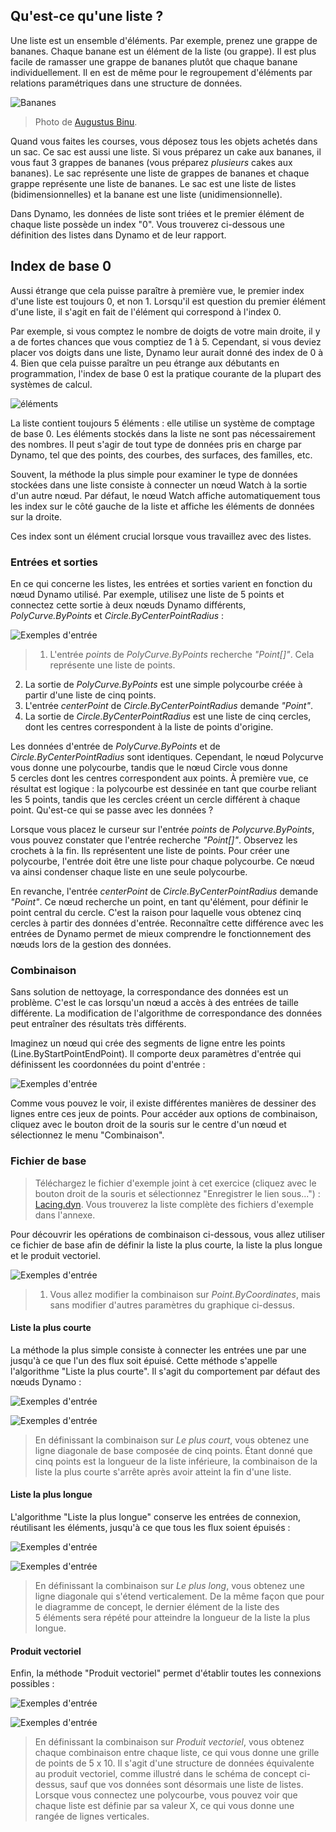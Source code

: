 

## Qu'est-ce qu'une liste ?

Une liste est un ensemble d'éléments. Par exemple, prenez une grappe de bananes. Chaque banane est un élément de la liste (ou grappe). Il est plus facile de ramasser une grappe de bananes plutôt que chaque banane individuellement. Il en est de même pour le regroupement d'éléments par relations paramétriques dans une structure de données.

![Bananes](images/6-1/Bananas_white_background_DS.jpg)

> Photo de [Augustus Binu](https://commons.wikimedia.org/wiki/File:Bananas_white_background_DS.jpg?fastcci_from=11404890&c1=11404890&d1=15&s=200&a=list).

Quand vous faites les courses, vous déposez tous les objets achetés dans un sac. Ce sac est aussi une liste. Si vous préparez un cake aux bananes, il vous faut 3 grappes de bananes (vous préparez *plusieurs* cakes aux bananes). Le sac représente une liste de grappes de bananes et chaque grappe représente une liste de bananes. Le sac est une liste de listes (bidimensionnelles) et la banane est une liste (unidimensionnelle).

Dans Dynamo, les données de liste sont triées et le premier élément de chaque liste possède un index "0". Vous trouverez ci-dessous une définition des listes dans Dynamo et de leur rapport.

## Index de base 0

Aussi étrange que cela puisse paraître à première vue, le premier index d'une liste est toujours 0, et non 1. Lorsqu'il est question du premier élément d'une liste, il s'agit en fait de l'élément qui correspond à l'index 0.

Par exemple, si vous comptez le nombre de doigts de votre main droite, il y a de fortes chances que vous comptiez de 1 à 5. Cependant, si vous deviez placer vos doigts dans une liste, Dynamo leur aurait donné des index de 0 à 4. Bien que cela puisse paraître un peu étrange aux débutants en programmation, l'index de base 0 est la pratique courante de la plupart des systèmes de calcul.

![éléments](images/6-1/items.jpg)

La liste contient toujours 5 éléments : elle utilise un système de comptage de base 0. Les éléments stockés dans la liste ne sont pas nécessairement des nombres. Il peut s'agir de tout type de données pris en charge par Dynamo, tel que des points, des courbes, des surfaces, des familles, etc.

Souvent, la méthode la plus simple pour examiner le type de données stockées dans une liste consiste à connecter un nœud Watch à la sortie d'un autre nœud. Par défaut, le nœud Watch affiche automatiquement tous les index sur le côté gauche de la liste et affiche les éléments de données sur la droite.

Ces index sont un élément crucial lorsque vous travaillez avec des listes.

### Entrées et sorties

En ce qui concerne les listes, les entrées et sorties varient en fonction du nœud Dynamo utilisé. Par exemple, utilisez une liste de 5 points et connectez cette sortie à deux nœuds Dynamo différents, *PolyCurve.ByPoints* et *Circle.ByCenterPointRadius* :

![Exemples d'entrée](images/6-2/PolyCurve.Inputs.jpg)

> 1. L'entrée *points* de *PolyCurve.ByPoints* recherche *"Point[]"*. Cela représente une liste de points.
2. La sortie de *PolyCurve.ByPoints* est une simple polycourbe créée à partir d'une liste de cinq points.
3. L'entrée *centerPoint* de *Circle.ByCenterPointRadius* demande *"Point"*.
4. La sortie de *Circle.ByCenterPointRadius* est une liste de cinq cercles, dont les centres correspondent à la liste de points d'origine.

Les données d'entrée de *PolyCurve.ByPoints* et de *Circle.ByCenterPointRadius* sont identiques. Cependant, le nœud Polycurve vous donne une polycourbe, tandis que le nœud Circle vous donne 5 cercles dont les centres correspondent aux points. À première vue, ce résultat est logique : la polycourbe est dessinée en tant que courbe reliant les 5 points, tandis que les cercles créent un cercle différent à chaque point. Qu'est-ce qui se passe avec les données ?

Lorsque vous placez le curseur sur l'entrée *points* de *Polycurve.ByPoints*, vous pouvez constater que l'entrée recherche *"Point[]"*. Observez les crochets à la fin. Ils représentent une liste de points. Pour créer une polycourbe, l'entrée doit être une liste pour chaque polycourbe. Ce nœud va ainsi condenser chaque liste en une seule polycourbe.

En revanche, l'entrée *centerPoint* de *Circle.ByCenterPointRadius* demande *"Point"*. Ce nœud recherche un point, en tant qu'élément, pour définir le point central du cercle. C'est la raison pour laquelle vous obtenez cinq cercles à partir des données d'entrée. Reconnaître cette différence avec les entrées de Dynamo permet de mieux comprendre le fonctionnement des nœuds lors de la gestion des données.

### Combinaison

Sans solution de nettoyage, la correspondance des données est un problème. C'est le cas lorsqu'un nœud a accès à des entrées de taille différente. La modification de l'algorithme de correspondance des données peut entraîner des résultats très différents.

Imaginez un nœud qui crée des segments de ligne entre les points (Line.ByStartPointEndPoint). Il comporte deux paramètres d'entrée qui définissent les coordonnées du point d'entrée :

![Exemples d'entrée](images/6-1/laceBase.jpg)

Comme vous pouvez le voir, il existe différentes manières de dessiner des lignes entre ces jeux de points. Pour accéder aux options de combinaison, cliquez avec le bouton droit de la souris sur le centre d'un nœud et sélectionnez le menu "Combinaison".

### Fichier de base

> Téléchargez le fichier d'exemple joint à cet exercice (cliquez avec le bouton droit de la souris et sélectionnez "Enregistrer le lien sous...") : [Lacing.dyn](datasets/6-1/Lacing.dyn). Vous trouverez la liste complète des fichiers d'exemple dans l'annexe.

Pour découvrir les opérations de combinaison ci-dessous, vous allez utiliser ce fichier de base afin de définir la liste la plus courte, la liste la plus longue et le produit vectoriel.

![Exemples d'entrée](images/6-1/lacing.jpg)

> 1. Vous allez modifier la combinaison sur *Point.ByCoordinates*, mais sans modifier d'autres paramètres du graphique ci-dessus.

#### Liste la plus courte

La méthode la plus simple consiste à connecter les entrées une par une jusqu'à ce que l'un des flux soit épuisé. Cette méthode s'appelle l'algorithme "Liste la plus courte". Il s'agit du comportement par défaut des nœuds Dynamo :

![Exemples d'entrée](images/6-1/shortestListDiagram.jpg)

![Exemples d'entrée](images/6-1/shortestList.jpg)

> En définissant la combinaison sur *Le plus court*, vous obtenez une ligne diagonale de base composée de cinq points. Étant donné que cinq points est la longueur de la liste inférieure, la combinaison de la liste la plus courte s'arrête après avoir atteint la fin d'une liste.

#### Liste la plus longue

L'algorithme "Liste la plus longue" conserve les entrées de connexion, réutilisant les éléments, jusqu'à ce que tous les flux soient épuisés :

![Exemples d'entrée](images/6-1/longestListDiagram.jpg)

![Exemples d'entrée](images/6-1/longestList.jpg)

> En définissant la combinaison sur *Le plus long*, vous obtenez une ligne diagonale qui s'étend verticalement. De la même façon que pour le diagramme de concept, le dernier élément de la liste des 5 éléments sera répété pour atteindre la longueur de la liste la plus longue.

#### Produit vectoriel

Enfin, la méthode "Produit vectoriel" permet d'établir toutes les connexions possibles :

![Exemples d'entrée](images/6-1/crossProductDiagram.jpg)

![Exemples d'entrée](images/6-1/crossProduct.jpg)

> En définissant la combinaison sur *Produit vectoriel*, vous obtenez chaque combinaison entre chaque liste, ce qui vous donne une grille de points de 5 x 10. Il s'agit d'une structure de données équivalente au produit vectoriel, comme illustré dans le schéma de concept ci-dessus, sauf que vos données sont désormais une liste de listes. Lorsque vous connectez une polycourbe, vous pouvez voir que chaque liste est définie par sa valeur X, ce qui vous donne une rangée de lignes verticales.

